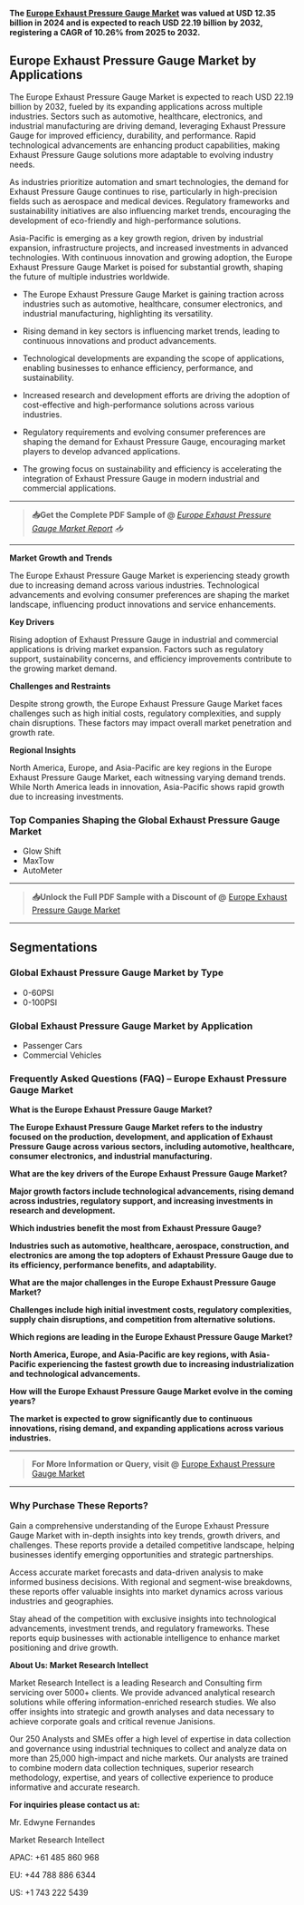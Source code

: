 <p><strong>The <a href="https://www.marketresearchintellect.com/download-sample/?rid=908259&amp;utm_source=Pulse-April-Europe&amp;utm_medium=852">Europe Exhaust Pressure Gauge Market</a> was valued at USD 12.35 billion in 2024 and is expected to reach USD 22.19 billion by 2032, registering a CAGR of 10.26% from 2025 to 2032.</strong></p><h2>Europe Exhaust Pressure Gauge Market by Applications&nbsp;</h2><p><p>The Europe Exhaust Pressure Gauge Market is expected to reach USD 22.19 billion by 2032, fueled by its expanding applications across multiple industries. Sectors such as automotive, healthcare, electronics, and industrial manufacturing are driving demand, leveraging Exhaust Pressure Gauge for improved efficiency, durability, and performance. Rapid technological advancements are enhancing product capabilities, making Exhaust Pressure Gauge solutions more adaptable to evolving industry needs.</p><p>As industries prioritize automation and smart technologies, the demand for Exhaust Pressure Gauge continues to rise, particularly in high-precision fields such as aerospace and medical devices. Regulatory frameworks and sustainability initiatives are also influencing market trends, encouraging the development of eco-friendly and high-performance solutions.</p><p>Asia-Pacific is emerging as a key growth region, driven by industrial expansion, infrastructure projects, and increased investments in advanced technologies. With continuous innovation and growing adoption, the Europe Exhaust Pressure Gauge Market is poised for substantial growth, shaping the future of multiple industries worldwide.</p></p><ul><li><p>The Europe Exhaust Pressure Gauge Market is gaining traction across industries such as automotive, healthcare, consumer electronics, and industrial manufacturing, highlighting its versatility.</p></li><li><p>Rising demand in key sectors is influencing market trends, leading to continuous innovations and product advancements.</p></li><li><p>Technological developments are expanding the scope of applications, enabling businesses to enhance efficiency, performance, and sustainability.</p></li><li><p>Increased research and development efforts are driving the adoption of cost-effective and high-performance solutions across various industries.</p></li><li><p>Regulatory requirements and evolving consumer preferences are shaping the demand for Exhaust Pressure Gauge, encouraging market players to develop advanced applications.</p></li><li><p>The growing focus on sustainability and efficiency is accelerating the integration of Exhaust Pressure Gauge in modern industrial and commercial applications.</p></li></ul><hr /><blockquote><p><strong><span class="font-[700]">📥Get the Complete PDF Sample of @ </span></strong><em><span class="font-[700]"><a href="https://www.marketresearchintellect.com/download-sample/?rid=908259&amp;utm_source=Pulse-April-Europe&amp;utm_medium=852" target="_blank" data-tracking-control-name="article-ssr-frontend-pulse_little-text-block" data-tracking-will-navigate="" data-test-link="">Europe Exhaust Pressure Gauge Market Report</a>&nbsp;📥</span></em></p></blockquote><hr /><p class="" data-start="77" data-end="360"><strong data-start="77" data-end="105">Market Growth and Trends</strong></p><p class="" data-start="77" data-end="360">The Europe Exhaust Pressure Gauge Market is experiencing steady growth due to increasing demand across various industries. Technological advancements and evolving consumer preferences are shaping the market landscape, influencing product innovations and service enhancements.</p><p class="" data-start="362" data-end="606"><strong data-start="362" data-end="377">Key Drivers</strong></p><p class="" data-start="362" data-end="606">Rising adoption of Exhaust Pressure Gauge in industrial and commercial applications is driving market expansion. Factors such as regulatory support, sustainability concerns, and efficiency improvements contribute to the growing market demand.</p><p class="" data-start="608" data-end="849"><strong data-start="608" data-end="637">Challenges and Restraints</strong></p><p class="" data-start="608" data-end="849">Despite strong growth, the Europe Exhaust Pressure Gauge Market faces challenges such as high initial costs, regulatory complexities, and supply chain disruptions. These factors may impact overall market penetration and growth rate.</p><p class="" data-start="851" data-end="1095"><strong data-start="851" data-end="872">Regional Insights</strong></p><p class="" data-start="851" data-end="1095">North America, Europe, and Asia-Pacific are key regions in the Europe Exhaust Pressure Gauge Market, each witnessing varying demand trends. While North America leads in innovation, Asia-Pacific shows rapid growth due to increasing investments.</p><p><h3>Top Companies Shaping the Global Exhaust Pressure Gauge Market </h3><ul><li>Glow Shift</li><li>MaxTow</li><li>AutoMeter</li></ul></p><hr /><blockquote><p><strong>📥Unlock the Full PDF Sample with a Discount of @</strong> <a href="https://www.marketresearchintellect.com/ask-for-discount/?rid=908259&amp;utm_source=Pulse-April-Europe&amp;utm_medium=852">Europe Exhaust Pressure Gauge Market</a></p></blockquote><hr /><p><h2>Segmentations</h2><h3>Global Exhaust Pressure Gauge Market by Type</h3><ul><li>0-60PSI</li><li>0-100PSI</li></ul><h3>Global Exhaust Pressure Gauge Market by Application</h3><ul><li>Passenger Cars</li><li>Commercial Vehicles</li></ul></p><h3><strong>Frequently Asked Questions (FAQ) &ndash; Europe Exhaust Pressure Gauge Market</strong></h3><p><strong>What is the Europe Exhaust Pressure Gauge Market?</strong></p><p><strong>The Europe Exhaust Pressure Gauge Market refers to the industry focused on the production, development, and application of Exhaust Pressure Gauge across various sectors, including automotive, healthcare, consumer electronics, and industrial manufacturing.</strong></p><p><strong>What are the key drivers of the Europe Exhaust Pressure Gauge Market?</strong></p><p><strong>Major growth factors include technological advancements, rising demand across industries, regulatory support, and increasing investments in research and development.</strong></p><p><strong>Which industries benefit the most from Exhaust Pressure Gauge?</strong></p><p><strong>Industries such as automotive, healthcare, aerospace, construction, and electronics are among the top adopters of Exhaust Pressure Gauge due to its efficiency, performance benefits, and adaptability.</strong></p><p><strong>What are the major challenges in the Europe Exhaust Pressure Gauge Market?</strong></p><p><strong>Challenges include high initial investment costs, regulatory complexities, supply chain disruptions, and competition from alternative solutions.</strong></p><p><strong>Which regions are leading in the Europe Exhaust Pressure Gauge Market?</strong></p><p><strong>North America, Europe, and Asia-Pacific are key regions, with Asia-Pacific experiencing the fastest growth due to increasing industrialization and technological advancements.</strong></p><p><strong>How will the Europe Exhaust Pressure Gauge Market evolve in the coming years?</strong></p><p><strong>The market is expected to grow significantly due to continuous innovations, rising demand, and expanding applications across various industries.</strong></p><hr /><blockquote><p><span class="font-[700]"><strong>For More Information or Query, visit&nbsp;@</strong>&nbsp;</span><span class="font-[700]"><a href="https://www.marketresearchintellect.com/product/global-exhaust-pressure-gauge-market/?utm_source=Linkedin&utm_medium=852" target="_blank" data-tracking-control-name="article-ssr-frontend-pulse_little-text-block" data-tracking-will-navigate="" data-test-link="">Europe Exhaust Pressure Gauge Market</a></span></p></blockquote><hr /><h3><strong data-start="0" data-end="31">Why Purchase These Reports?</strong></h3><p class="" data-start="35" data-end="297">Gain a comprehensive understanding of the Europe Exhaust Pressure Gauge Market with in-depth insights into key trends, growth drivers, and challenges. These reports provide a detailed competitive landscape, helping businesses identify emerging opportunities and strategic partnerships.</p><p class="" data-start="299" data-end="540">Access accurate market forecasts and data-driven analysis to make informed business decisions. With regional and segment-wise breakdowns, these reports offer valuable insights into market dynamics across various industries and geographies.</p><p class="" data-start="542" data-end="784">Stay ahead of the competition with exclusive insights into technological advancements, investment trends, and regulatory frameworks. These reports equip businesses with actionable intelligence to enhance market positioning and drive growth.</p><p><strong><span class="font-[700]">About Us: Market Research Intellect</span></strong></p><p><span class="">Market Research Intellect is a leading Research and Consulting firm servicing over 5000+ clients. We provide advanced analytical research solutions while offering information-enriched research studies.&nbsp;</span>We also offer insights into strategic and growth analyses and data necessary to achieve corporate goals and critical revenue Janisions.</p><p><span class="">Our 250 Analysts and SMEs offer a high level of expertise in data collection and governance using industrial techniques to collect and analyze data on more than 25,000 high-impact and niche markets. Our analysts are trained to combine modern data collection techniques, superior research methodology, expertise, and years of collective experience to produce informative and accurate research.</span></p><p><strong>For inquiries please contact us at:</strong></p><p>Mr. Edwyne Fernandes</p><p>Market Research Intellect</p><p>APAC: +61 485 860 968</p><p>EU: +44 788 886 6344</p><p>US: +1 743 222 5439</p>